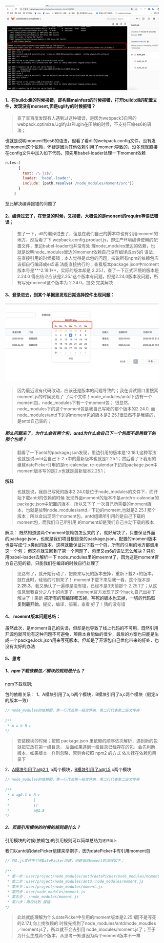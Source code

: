 ![编译报错](https://github.com/liangzhuang327/Drips/blob/master/pictrues/build_error.jpeg)

#### 1、在build:dll的时候报错，即构建mainfest的时候报错，打开build:dll的配置文件，发现没有moment,但是uglify的时候报错？

> 查了查百度发现有人遇到过这种错误，是因为webpack3自带的webpack.optimize.UglifyJsPlugin在压缩的时候，不支持压缩es6的语法；

也就是说明moment有es6的语法，但看了看dll的webpack.config文件，没有发现moment这个依赖，怀疑是因为其他依赖引用了moment导致的，没多想就直接在config文件中加入如下代码，预先用babel-loader处理一下moment依赖
```js
rules:[
      {
        test: /\.js$/,
        loader: 'babel-loader',
        include: [path.resolve('/node_modules/moment/src')]
      }
    ]
```

至此解决编译报错的问题了

#### 2、编译过去了，在登录的时候，又报错，大概说的是monent的require等语法错误；
> 想了一下，dll的编译过去了，但是在我们自己的脚本中也有引用moment的地方，然后看了下
> wepback.config.product.js，即生产环境编译使用的配置文件，里边babel-loader也并没有处
> 理node_modules里边的依赖，也就是说明node_modules里边的moment依赖自己没有编译成es5的
> 语法，在直接引用的时候报错；本人觉得是此包的问题，按说所有npm的依赖包应该都自行编译成es5语
> 法能直接执行的；查看版本package.json中moment版本号是**^2.18.1**，实际的版本却是
> 2.25.1，查了一下正式环境的版本是2.24.0
> 得出结论应该是2.25.1这个版本有问题，但是2.24.0版本没问题，所有写死moment这个版本为
> 2.24.0，提交
> 完美解决

#### 3、登录进去，到某个单据里发现日期选择控件出现问题：
![日期控件出现英文](https://github.com/liangzhuang327/Drips/blob/master/pictrues/build_error.png)

> 因为最近没有代码改动，应该还是版本的问题导致的；我在调试窗口里搜索moment.js的时候发现了
> 了两个文件！node_modules/antd下边有一个moment包，node_modules下有一个moment包；
> 很显然，node_modules下的这个moment包是我自己写死的那个版本的2.24.0,
> 而node_modules/antd下边的moment包的版本是2.25.1很显然不是我装的，是antd自己装的；

##### 那么问题来了，为什么会有两个包，antd为什么会自己下一个包而不是用我下的那个包呢？
> 翻看了一下antd的package.json发现，里边引用的版本是^2.18.1,这种写法也就是说antd会自己下
> 2.x中的最新版本也就是2.25.1；然后看了下我用的组建datePicker引用的是rc-calendar,
> rc-calendar下边的package.json中moment版本写的是2.x也就是最新版本2.25.1；

解释
> 也就是说，我自己写死的版本2.24.0是位于node_modules的文件下，而开始下载antd的依赖的时候
> 发现外面moment的版本不是antd/rc-calendar的package.json中配置的版本，所以又下了
> 一次自己所需要的moment版本，也就是放到node_modules/antd／下边的moment,也就是2.25.1
> 那个版本；所以会出现两个moment包，antd组建所引用的是自己下载的moment包，而我们自己所引用
> 的moment却是我们自己主动下载的版本


解决：
既然知道这两个moment依赖包怎么来的了，就好解决了，只要保证外面的package.json，也就是我们项目根目录的package.json，配置的moment版本也要写成^2.x类似的版本，这样就能保证只下载一个包，所有的引用的地方都调用这一个包；
    但这样就又回到了第一个问题了，包里又es6的语法怎么解决？只能用babel-loader去解析一下
node_modules里的moemnt了，因为这是moment官方自己犯的错，只能我们在编译的时候自行处理了
> 思路有了，就开始行动了，把原来写死的版本去掉，重新下载2.x的版本。就在此时，经验的时刻来了！
> moment下载下来后我一看，这个版本是**2.25.3**，我又确认了一遍却是没有错，已经不是3天前那个
> 2.25.1了；从这信息里我百分之八十的肯定了，moment官方发现了这个hack,自己出补丁解决了！果断
> **把所有的预编译都去掉，写死的版本也去掉，一切的代码恢复到最开始**，提交，编译，部署，查看
> 好了！猜的没有错

#### 4、 moemnt版本问题总结：
虽然此次，是moment自己的失误，但却是也导致了线上代码的不可用，既然引用开源包就可能有这种问题不可避免，项目本身能做的很少，最后的方案也只能是生成一个packge.lock.json用来写死版本，但却是了开源包自己优化带来的好处，也没有太好的办法

#### 5、思考
##### 1、npm下载依赖包／模块的规则是什么？
[npm下载规则](https://www.cnblogs.com/wonyun/p/9349691.html);

包的依赖关系：
1、A模块引用了a, b两个模块，B模块引用了a,c两个模块（假定a的版本一致）
```js
// node_modules的依赖图，第一行代表第一级文件夹，第二行代表第二级文件夹

/**
 * A a b B c
*/
```
> 安装模块的时候；按照 package.json 里依赖的顺序依次解析，遇到新的包就把它放在第一级目录，
> 后面如果遇到一级目录已经存在的包，会先判断版本，如果版本一样则忽略，否则会按照 npm2 的方式
> 依次挂在依赖包目录下

2、A模块引用了a@2.1, b两个模块，B模块引用了a@1.5,c两个模块
```js
// node_modules的依赖图，第一行代表第一级文件夹，第二行代表第二级文件夹

/**
 * A a@2.1 b B c
 *           |
 *           \/
 *           a@1.5
*/
```
##### 2、页面引用模块的时候的规则是什么？
引用模块的时候(依赖包)的引用规则可以简单总结为`递归向上`

我们以antd的datePicker组建来举例子，因为datePicker中有引用moment包
```js
// 在A.js文件中引用DatePicker组建，组建调用moment的流程如下：

/**
 * 第一步：user/project/node_modules/antd/datePicker/node_modules/moment.js
 * 第二步：user/project/node_modules/antd／node_modules/moment.js
 * 第三步：user/project/node_modules/moment.js
 * 第四步：user/node_modules/moment.js
 * 第五步：./node_modules/moment.js
 * 第六步：再没找到 报错
*/
```
> 此处就能理解为什么datePicker中引用的moment版本是2.25.1而不是写死的2.17.1;向上找依赖的
> 时候先找到了node_modules/antd/node_moudles／moment.js了，所以就不会去引用
> node_modules/moment.js了；至于为什么生成两个版本，从思考一知道因为两个moment版本不一样